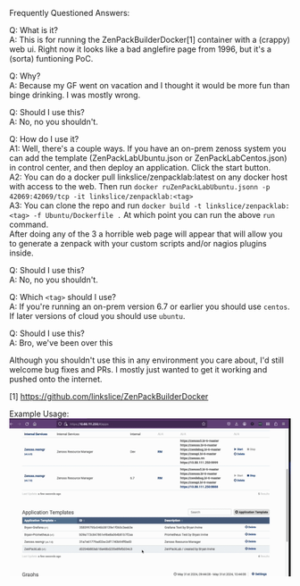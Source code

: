 Frequently Questioned Answers:

Q: What is it?<br>
A: This is for running the ZenPackBuilderDocker[1] container with a (crappy) web ui. Right now it looks like a bad anglefire page from 1996, but it's a (sorta) funtioning PoC.

Q: Why?<br>
A: Because my GF went on vacation and I thought it would be more fun than binge drinking. I was mostly wrong.

Q: Should I use this?<br>
A: No, no you shouldn't.<br>

Q: How do I use it?<br>
A1: Well, there's a couple ways. If you have an on-prem zenoss system you can add the template (ZenPackLabUbuntu.json or ZenPackLabCentos.json) in control center, and then deploy an application. Click the start button.<br>
A2: You can do a docker pull linkslice/zenpacklab:latest on any docker host with access to the web. Then run `docker ruZenPackLabUbuntu.jsonn -p 42069:42069/tcp -it linkslice/zenpacklab:<tag>`<br>
A3: You can clone the repo and run `docker build -t linkslice/zenpacklab:<tag> -f Ubuntu/Dockerfile .` At which point you can run the above `run` command.<br>
After doing any of the 3 a horrible web page will appear that will allow you to generate a zenpack with your custom scripts and/or nagios plugins inside.<br>

Q: Should I use this?<br>
A: No, no you shouldn't.<br>

Q: Which `<tag>` should I use?<br>
A: If you're running an on-prem version 6.7 or earlier you should use `centos`. If later versions of cloud you should use `ubuntu`.<br>

Q: Should I use this?<br>
A: Bro, we've been over this<br>

Although you shouldn't use this in any environment you care about, I'd still welcome bug fixes and PRs. I mostly just wanted to get it working and pushed onto the internet.

[1] https://github.com/linkslice/ZenPackBuilderDocker

Example Usage:<br>
![](https://github.com/linkslice/ZenPackLab/blob/main/ZenPackLab.gif)
